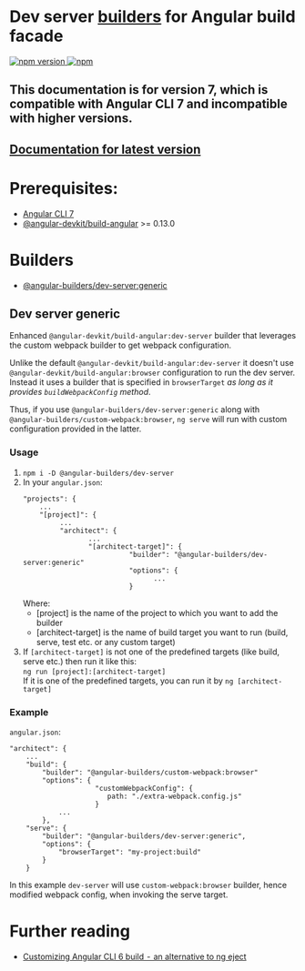 # Dev server [builders](#builders) for Angular build facade
[![npm version](https://img.shields.io/npm/v/@angular-builders/dev-server/7.x.x.svg) ![npm](https://img.shields.io/npm/dm/@angular-builders/dev-server.svg)](https://www.npmjs.com/package/@angular-builders/dev-server)

## This documentation is for version 7, which is compatible with Angular CLI 7 and incompatible with higher versions.
## [Documentation for latest version](https://github.com/meltedspark/angular-builders/tree/master/packages/custom-webpack/#Custom-webpack-dev-server)

# Prerequisites:
 - [Angular CLI 7](https://www.npmjs.com/package/@angular/cli)
 - [@angular-devkit/build-angular](https://npmjs.com/package/@angular-devkit/build-angular) >= 0.13.0

# Builders
 - [@angular-builders/dev-server:generic](#Dev-server-generic)

## Dev server generic
Enhanced `@angular-devkit/build-angular:dev-server` builder that leverages the custom webpack builder to get webpack configuration.  

Unlike the default `@angular-devkit/build-angular:dev-server` it doesn't use  `@angular-devkit/build-angular:browser` configuration to run the dev server.  
Instead it uses a builder that is specified in `browserTarget` _as long as it provides `buildWebpackConfig` method_.  

Thus, if you use `@angular-builders/dev-server:generic` along with `@angular-builders/custom-webpack:browser`, `ng serve` will run with custom configuration provided in the latter.

### Usage
 1. ```npm i -D @angular-builders/dev-server```
 2. In your `angular.json`:
     ```
     "projects": {
         ...
         "[project]": {
              ...
              "architect": {
                     ...
                     "[architect-target]": {
                               "builder": "@angular-builders/dev-server:generic"
                               "options": {
                                     ...
                               }
      ```
    Where:
    - [project] is the name of the project to which you want to add the builder
    - [architect-target] is the name of build target you want to run (build, serve, test etc. or any custom target)
 3. If `[architect-target]` is not one of the predefined targets (like build, serve etc.) then run it like this:  
    `ng run [project]:[architect-target]`  
    If it is one of the predefined targets, you can run it by `ng [architect-target]`

### Example
`angular.json`:
```
"architect": {
    ...
    "build": {
        "builder": "@angular-builders/custom-webpack:browser"
        "options": {
                     "customWebpackConfig": {
                        path: "./extra-webpack.config.js"
                     }
            ...
        },
    "serve": {
        "builder": "@angular-builders/dev-server:generic",
        "options": {
            "browserTarget": "my-project:build"
        }
    }
```

In this example `dev-server` will use `custom-webpack:browser` builder, hence modified webpack config, when invoking the serve target.

# Further reading

 - [Customizing Angular CLI 6 build  -  an alternative to ng eject](https://medium.com/@meltedspark/customizing-angular-cli-6-build-an-alternative-to-ng-eject-a48304cd3b21) 

